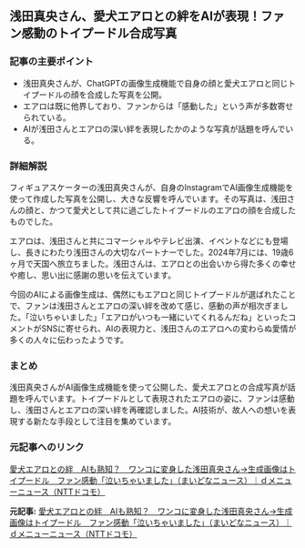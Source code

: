 ## 浅田真央さん、愛犬エアロとの絆をAIが表現！ファン感動のトイプードル合成写真

### 記事の主要ポイント

* 浅田真央さんが、ChatGPTの画像生成機能で自身の顔と愛犬エアロと同じトイプードルの顔を合成した写真を公開。
* エアロは既に他界しており、ファンからは「感動した」という声が多数寄せられている。
* AIが浅田さんとエアロの深い絆を表現したかのような写真が話題を呼んでいる。

### 詳細解説

フィギュアスケーターの浅田真央さんが、自身のInstagramでAI画像生成機能を使って作成した写真を公開し、大きな反響を呼んでいます。その写真は、浅田さんの顔と、かつて愛犬として共に過ごしたトイプードルのエアロの顔を合成したものでした。

エアロは、浅田さんと共にコマーシャルやテレビ出演、イベントなどにも登場し、長きにわたり浅田さんの大切なパートナーでした。2024年7月には、19歳6ヶ月で天国へ旅立ちました。浅田さんは、エアロとの出会いから得た多くの幸せや癒し、思い出に感謝の思いを伝えています。

今回のAIによる画像生成は、偶然にもエアロと同じトイプードルが選ばれたことで、ファンは浅田さんとエアロの深い絆を改めて感じ、感動の声が相次ぎました。「泣いちゃいました」「エアロがいつも一緒にいてくれるんだね」といったコメントがSNSに寄せられ、AIの表現力と、浅田さんのエアロへの変わらぬ愛情が多くの人々に伝わったようです。

### まとめ

浅田真央さんがAI画像生成機能を使って公開した、愛犬エアロとの合成写真が話題を呼んでいます。トイプードルとして表現されたエアロの姿に、ファンは感動し、浅田さんとエアロの深い絆を再確認しました。AI技術が、故人への想いを表現する新たな手段として注目を集めています。

### 元記事へのリンク

[愛犬エアロとの絆　AIも熟知？　ワンコに変身した浅田真央さん→生成画像はトイプードル　ファン感動「泣いちゃいました」（まいどなニュース）｜ｄメニューニュース（NTTドコモ）](https://topics.smt.docomo.ne.jp/article/maidonanews/trend/maidonanews-14699674)


**元記事:** [愛犬エアロとの絆　AIも熟知？　ワンコに変身した浅田真央さん→生成画像はトイプードル　ファン感動「泣いちゃいました」（まいどなニュース）｜ｄメニューニュース（NTTドコモ）](https://topics.smt.docomo.ne.jp/article/maidonanews/trend/maidonanews-15735355)